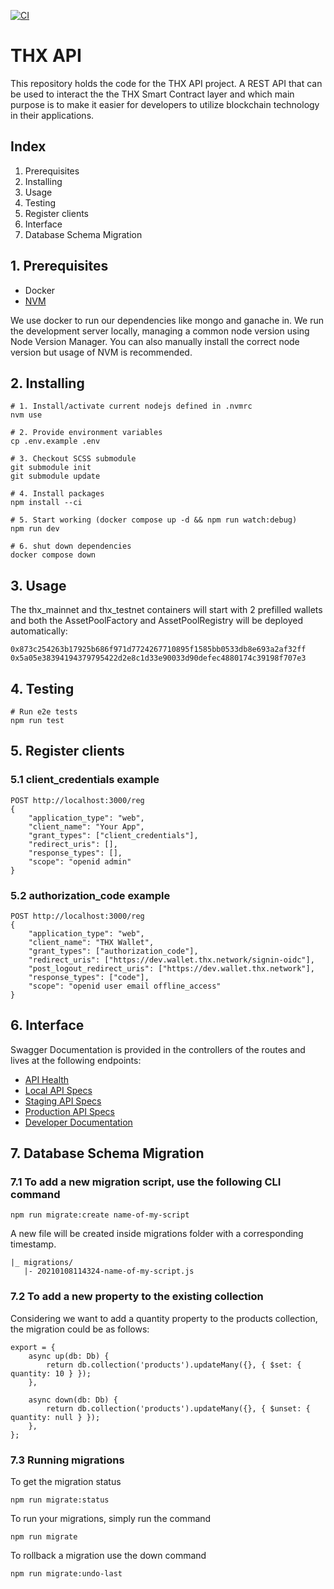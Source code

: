 [![CI](https://github.com/thxprotocol/api/actions/workflows/ci.yml/badge.svg)](https://github.com/thxprotocol/api/actions/workflows/ci.yml)

# THX API

This repository holds the code for the THX API project. A REST API that can be used to interact the the THX Smart Contract layer and which main purpose is to make it easier for developers to utilize blockchain technology in their applications.

## Index

1. Prerequisites
2. Installing
3. Usage
4. Testing
5. Register clients
6. Interface
7. Database Schema Migration

## 1. Prerequisites

-   Docker
-   [NVM](https://github.com/nvm-sh/nvm)

We use docker to run our dependencies like mongo and ganache in. We run the development server locally, managing a common node version using Node Version Manager.
You can also manually install the correct node version but usage of NVM is recommended.

## 2. Installing

```
# 1. Install/activate current nodejs defined in .nvmrc
nvm use

# 2. Provide environment variables
cp .env.example .env

# 3. Checkout SCSS submodule
git submodule init
git submodule update

# 4. Install packages
npm install --ci

# 5. Start working (docker compose up -d && npm run watch:debug)
npm run dev

# 6. shut down dependencies
docker compose down
```

## 3. Usage

The thx_mainnet and thx_testnet containers will start with 2 prefilled wallets and both the AssetPoolFactory and AssetPoolRegistry will be deployed automatically:

```
0x873c254263b17925b686f971d7724267710895f1585bb0533db8e693a2af32ff
0x5a05e38394194379795422d2e8c1d33e90033d90defec4880174c39198f707e3
```

## 4. Testing

```
# Run e2e tests
npm run test
```

## 5. Register clients

### 5.1 client_credentials example

```
POST http://localhost:3000/reg
{
    "application_type": "web",
    "client_name": "Your App",
    "grant_types": ["client_credentials"],
    "redirect_uris": [],
    "response_types": [],
    "scope": "openid admin"
}
```

### 5.2 authorization_code example

```
POST http://localhost:3000/reg
{
    "application_type": "web",
    "client_name": "THX Wallet",
    "grant_types": ["authorization_code"],
    "redirect_uris": ["https://dev.wallet.thx.network/signin-oidc"],
    "post_logout_redirect_uris": ["https://dev.wallet.thx.network"],
    "response_types": ["code"],
    "scope": "openid user email offline_access"
}
```

## 6. Interface

Swagger Documentation is provided in the controllers of the routes and lives at the following endpoints:

-   [API Health](https://localhost:3000/v1/health/)
-   [Local API Specs](https://localhost:3000/v1/docs/)
-   [Staging API Specs](https://dev.api.thx.network/v1/docs/)
-   [Production API Specs](https://api.thx.network/v1/docs/)
-   [Developer Documentation](http://docs.thx.network)

## 7. Database Schema Migration

### 7.1 To add a new migration script, use the following CLI command

```
npm run migrate:create name-of-my-script
```

A new file will be created inside migrations folder with a corresponding timestamp.

```
|_ migrations/
   |- 20210108114324-name-of-my-script.js
```

### 7.2 To add a new property to the existing collection

Considering we want to add a quantity property to the products collection, the migration could be as follows:

```
export = {
    async up(db: Db) {
        return db.collection('products').updateMany({}, { $set: { quantity: 10 } });
    },

    async down(db: Db) {
        return db.collection('products').updateMany({}, { $unset: { quantity: null } });
    },
};
```

### 7.3 Running migrations

To get the migration status

```
npm run migrate:status
```

To run your migrations, simply run the command

```
npm run migrate
```

To rollback a migration use the down command

```
npm run migrate:undo-last
```
